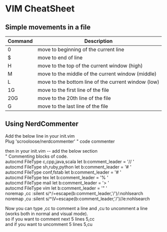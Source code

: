 # VIM CheatSheet

## Simple movements in a file
|Command  | Description                                             |
| ------- | -------------------------------------------------       |
| 0       | move to beginning of the current line                   |
| $ 	    | move to end of line                                     |
| H 	    | move to the top of the current window (high)            |
| M 	    | move to the middle of the current window (middle)       |
| L 	    | move to the bottom line of the current window (low)     |
| 1G 	    | move to the first line of the file                      |
| 20G 	  | move to the 20th line of the file                       |
| G 	    | move to the last line of the file                       |


## Using NerdCommenter
Add the below line in your init.vim<br>
Plug 'scrooloose/nerdcommenter'                                   " code commenter<br>

then in your init.vim -- add the below section<br>
" Commenting blocks of code. <br>
autocmd FileType c,cpp,java,scala let b:comment_leader = '// ' <br>
autocmd FileType sh,ruby,python   let b:comment_leader = '# ' <br>
autocmd FileType conf,fstab       let b:comment_leader = '# ' <br>
autocmd FileType tex              let b:comment_leader = '% '<br>
autocmd FileType mail             let b:comment_leader = '> '<br>
autocmd FileType vim              let b:comment_leader = '" '<br>
noremap <silent> ,cc :<C-B>silent <C-E>s/^/<C-R>=escape(b:comment_leader,'/')<CR>/<CR>:nohlsearch<CR><br>
noremap <silent> ,cu :<C-B>silent <C-E>s/^\V<C-R>=escape(b:comment_leader,'/')<CR>//e<CR>:nohlsearch<CR><br>

Now you can type ,cc to comment a line and ,cu to uncomment a line (works both in normal and visual mode).<br>
so if you want to comment next 5 lines 5,cc<br>
and if you want to uncomment 5 lines 5,cu<br>


